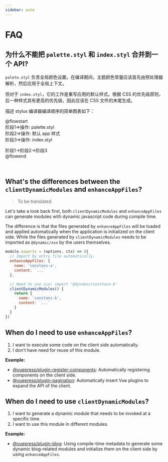 ```yaml
---
sidebar: auto
---
```


# FAQ

## 为什么不能把 `palette.styl` 和 `index.styl` 合并到一个 API?

`palete.styl` 负责全局颜色设置。在编译期间，主题颜色常量应该首先由预处理器解析，然后应用于全局上下文。

但对于 `index.styl`，它的工作是重写应用的默认样式。根据 CSS 的优先级原则，后一种样式具有更高的优先级，因此应该在 CSS 文件的末尾生成。

描述 stylus 编译器编译顺序的简单图表如下：

@flowstart <br />
阶段1=>操作: palette.styl <br />
阶段2=>操作: 默认 app 样式 <br />
阶段3=>操作: index.styl <br />

阶段1->阶段2->阶段3 <br />
@flowend

<br>

## What's the differences between the `clientDynamicModules` and `enhanceAppFiles`?

> To be translated.

Let's take a look back first, both `clientDynamicModules` and `enhanceAppFiles` can generate modules with dynamic javascript code during compile time.

The difference is that the files generated by `enhanceAppFiles` will be loaded and applied automatically when the application is initialized on the client side. While the files generated by `clientDynamicModules` needs to be imported as `@dynamic/xxx` by the users themselves.

```js
module.exports = (options, ctx) => ({
  // Import by entry file automatically.
  enhanceAppFiles: {
    name: 'constans-a',
    content: `...`
  },

  // Need to use via: import '@dynamic/constans-b'
  clientDynamicModules() {
    return {
      name: 'constans-b',
      content: `...`
    }
  }
})
```

## When do I need to use `enhanceAppFiles`?

1. I want to execute some code on the client side automatically.
2. I don't have need for reuse of this module.

**Example:**

- [@vuepress/plugin-register-components](https://github.com/vuejs/vuepress/tree/master/packages/@vuepress/plugin-register-components/index.js#L24): Automatically registering components on the client side.
- [@vuepress/plugin-pagination](https://github.com/vuejs/vuepress/blob/master/packages/@vuepress/plugin-pagination/index.js#L14): Automatically insert Vue plugins to expand the API of the client.

## When do I need to use `clientDynamicModules`?

1. I want to generate a dynamic module that needs to be invoked at a specific time.
2. I want to use this module in different modules.

**Example:**

- [@vuepress/plugin-blog](https://github.com/ulivz/vuepress-plugin-blog/blob/master/src/index.ts#L167): Using compile-time metadata to generate some dynamic blog-related modules and initialize them on the client side by using `enhanceAppFiles`.

